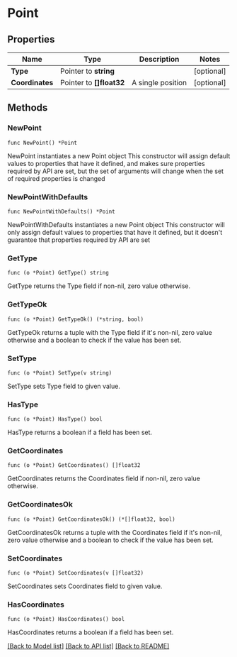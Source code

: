 # Point

## Properties

Name | Type | Description | Notes
------------ | ------------- | ------------- | -------------
**Type** | Pointer to **string** |  | [optional] 
**Coordinates** | Pointer to **[]float32** | A single position | [optional] 

## Methods

### NewPoint

`func NewPoint() *Point`

NewPoint instantiates a new Point object
This constructor will assign default values to properties that have it defined,
and makes sure properties required by API are set, but the set of arguments
will change when the set of required properties is changed

### NewPointWithDefaults

`func NewPointWithDefaults() *Point`

NewPointWithDefaults instantiates a new Point object
This constructor will only assign default values to properties that have it defined,
but it doesn't guarantee that properties required by API are set

### GetType

`func (o *Point) GetType() string`

GetType returns the Type field if non-nil, zero value otherwise.

### GetTypeOk

`func (o *Point) GetTypeOk() (*string, bool)`

GetTypeOk returns a tuple with the Type field if it's non-nil, zero value otherwise
and a boolean to check if the value has been set.

### SetType

`func (o *Point) SetType(v string)`

SetType sets Type field to given value.

### HasType

`func (o *Point) HasType() bool`

HasType returns a boolean if a field has been set.

### GetCoordinates

`func (o *Point) GetCoordinates() []float32`

GetCoordinates returns the Coordinates field if non-nil, zero value otherwise.

### GetCoordinatesOk

`func (o *Point) GetCoordinatesOk() (*[]float32, bool)`

GetCoordinatesOk returns a tuple with the Coordinates field if it's non-nil, zero value otherwise
and a boolean to check if the value has been set.

### SetCoordinates

`func (o *Point) SetCoordinates(v []float32)`

SetCoordinates sets Coordinates field to given value.

### HasCoordinates

`func (o *Point) HasCoordinates() bool`

HasCoordinates returns a boolean if a field has been set.


[[Back to Model list]](../README.md#documentation-for-models) [[Back to API list]](../README.md#documentation-for-api-endpoints) [[Back to README]](../README.md)


